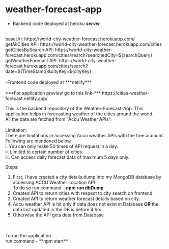 # weather-forecast-app
- Backend code deployed at heroku ***server*** 
<br>
baseUrl: https://world-city-weather-forecast.herokuapp.com/ <br>
getAllCities API: https://world-city-weather-forecast.herokuapp.com/cities <br>
getCitiesBySearch API: https://world-city-weather-forecast.herokuapp.com/cities/search?searchedCity=${searchQuery} <br>
getWeatherForecast API: https://world-city-weather-forecast.herokuapp.com/cities/search?date=${TimeStamp}&cityKey=${cityKey}
<br>
<br>
-Frontend code deployed at ***netlify*** <br><br>
***For application preview go to this link-*** https://cities-weather-forecast.netlify.app/

This is the backend repository of the Weather-Forecast-App. This application helps in forecasting weather of the cities around the world. <br>
All the data are fetched from "Accu Weather APIs". <br>
<br>
Limitation:<br>
There are limitations in accessing Accu weather APIs with the free account. Following are mentioned below <br>
i. You can only make 50 times of API request in a day. <br>
ii. Limited to certain number of cities. <br>
iii. Can access daily forecast data of maximum 5 days only. <br>

Steps: <br>
1. First, I have created a city details dump into my MongoDB database by accessing ACCU Weather Location API<br>
To do so run command -  **npm run dbDump**<br>
2. Created API to return cities with respect to city search on frontend.<br>
3. Created API to return weather forecast details based on city.<br>
5. Accu weather API is hit only if data does not exist in Database **OR** the data last updated in the DB is before 4 hrs.<br>
6. Otherwise the API gets data from Database
<br>
<br>
To run the application<br>
run command - **npm start**
